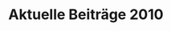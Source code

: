 ---
title: Aktuelle Beiträge 2010
menu:
  main:
    parent: Aktuelles
    weight: 2010
    name: "2010"
---